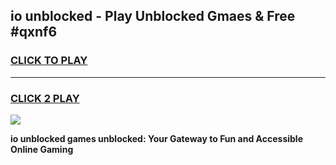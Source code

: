 
## io unblocked - Play Unblocked Gmaes & Free #qxnf6
<h3>
<a href="https://news.freeplayer.one?title=io_unblocked&ref=03M">CLICK TO PLAY</a></h3>
<hr>

<h3>
<a href="https://news.freeplayer.one?title=io_unblocked&ref=03M">CLICK 2 PLAY</a>
  
</h3>

<a href="https://news.freeplayer.one?title=io_unblocked&ref=03M"><img src="https://clearcache.store/games.png"></a>


**io unblocked games unblocked: Your Gateway to Fun and Accessible Online Gaming**
